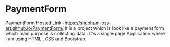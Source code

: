 # PaymentForm
PaymentForm
Hosted Link -https://shubham-oss-art.github.io/PaymentForm/
It is a project which is look like a payment form which main purpose is collecting data .
It's a single page Application where I am using HTML , CSS and Bootstrap.
